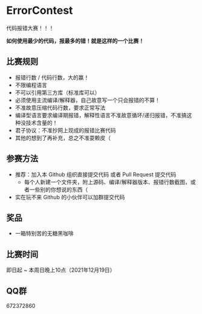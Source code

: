 # ErrorContest
代码报错大赛！！！

**如何使用最少的代码，报最多的错！就是这样的一个比赛！**

## 比赛规则

- 报错行数 / 代码行数，大的赢！
- 不限编程语言
- 不可以引用第三方库（标准库可以）
- 必须使用主流编译/解释器，自己故意写一个只会报错的不算！
- 不准故意压缩代码行数，要求正常写法
- 编译型语言要求编译期报错，解释性语言不准故意循环/递归报错，不准搞这种没技术含量的！
- 君子协议：不准抄网上现成的报错比赛代码
- 其他的想到了再补充，总之不准耍赖皮（

## 参赛方法

- 推荐：加入本 Github 组织直接提交代码 或者 Pull Request 提交代码
    - 每个人新建一个文件夹，附上源码、编译/解释器版本、报错行数截图，或者一些别的你想说的东西（
- 实在玩不来 Github 的小伙伴可以加群提交代码

## 奖品

- 一箱特别苦的无糖黑咖啡

## 比赛时间

即日起 ~ 本周日晚上10点（2021年12月19日）

## QQ群

672372860
